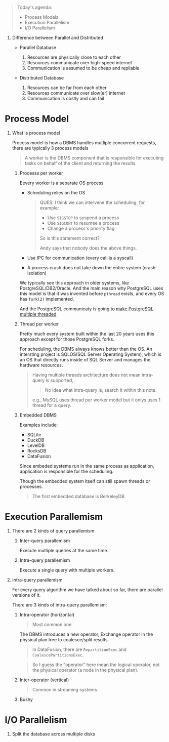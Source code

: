 > Today's agenda:
>
> * Process Models 
> * Execution Parallelism 
> * I/O Parallelism

1. Difference between Parallel and Distributed

   * Parallel Database
     
     1. Resources are physically close to each other
     2. Resources communicate over high-speed internet
     3. Communication is assumed to be cheap and repliable
     
   * Distributed Database

     1. Resources can be far from each other
     2. Resources communicate over slow(er) internet
     3. Communication is costly and can fail

# Process Model

1. What is process model

   Process model is how a DBMS handles mutliple concurrent requests, there are 
   typically 3 process models

   > A worker is the DBMS component that is responsible for executing tasks 
   > on behalf of the client and returning the results.

   1. Processs per worker

      Eevery worker is a separate OS process

      * Scheduling relies on the OS

        > QUES: I think we can intervene the scheduling, for example:
        >
        > * Use `SIGSTOP` to suspend a process
        > * Use `SIGCONT` to resumee a process
        > * Change a process's priority flag
        >
        > So is this statement correct?
        >
        > Andy says that nobody does the above things.

      * Use IPC for communication (every call is a syscall)

      * A process crash does not take down the entire system (crash isolation)

      We typically see this approach in older systems, like PostgreSQL/DB2/Oracle. 
      And the main reason why PostgreSQL uses this model is that it was invented
      before `pthread` exists, and every OS has `fork(2)` implemented.

      And the PostgreSQL communicaty is going to [make PostgreSQL multiple threaded][link]

      [link]: https://www.postgresql.org/message-id/31cc6df9-53fe-3cd9-af5b-ac0d801163f4%40iki.fi
      
   2. Thread per worker

      Pretty much every system built within the last 20 years uses this approach 
      except for those PostgreSQL forks.

      For scheduling, the DBMS always knows better than the OS. An intersting 
      project is SQLOS(SQL Server Operating System), which is an OS that directly
      runs inside of SQL Server and manages the hardware resources.

      > Having multiple threads architecture does not mean intra-query is supported,
      >
      > > No idea what intra-query is, search it within this note.
      >
      > e.g., MySQL uses thread per worker model but it onlys uses 1 thread for a
      > query.

   3. Embedded DBMS

      Examples include:

      * SQLite
      * DuckDB
      * LevelDB
      * RocksDB
      * DataFusion

      Since embeded systems run in the same process as application, application
      is responsible for the scheduling.

      Though the embedded system itself can still spawn threads or processes.

      > The first embedded database is BerkeleyDB.

# Execution Parallemism

1. There are 2 kinds of query parallemism

   1. Inter-query parallemism
     
      Execute multiple queries at the same time.

   2. Intra-query parallemism

      Execute a single query with multiple workers.

2. Intra-query parallemism

   For every query algorithm we have talked about so far, there are parallel
   versions of it.

   There are 3 kinds of intra-query parallemism:

   1. Intra-operator (horizontal)
      
      > Most common one

      The DBMS introduces a new operator, Exchange operator in the physical plan
      tree to coalesce/split results.

      > In DataFusion, there are `RepartitionExec` and `CoalescePartitionsExec`.

      > So I guess the "operator" here mean the logical operator, not the physical
      > operator (a node in the physical plan).

   2. Inter-operator (vertical)
      
      > Common in streaming systems

   3. Bushy

# I/O Parallelism

1. Split the database across multiple disks
